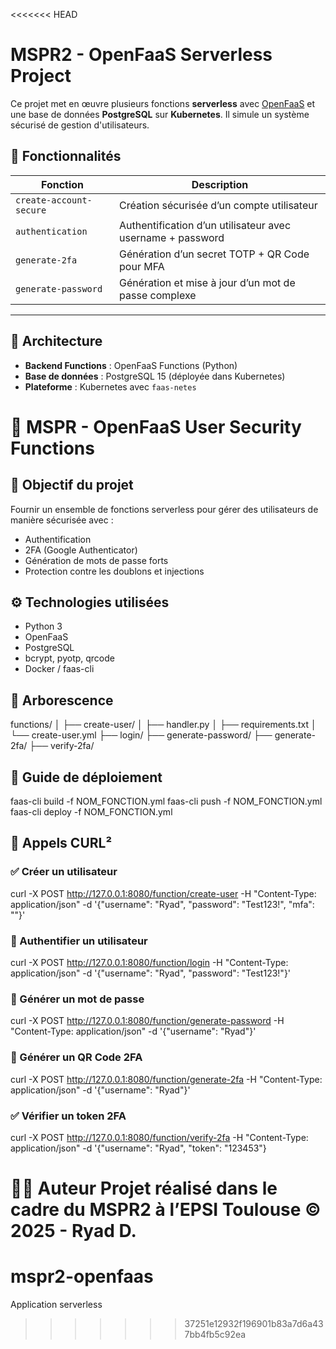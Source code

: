 <<<<<<< HEAD
# MSPR2 - OpenFaaS Serverless Project

Ce projet met en œuvre plusieurs fonctions **serverless** avec [OpenFaaS](https://www.openfaas.com/) et une base de données **PostgreSQL** sur **Kubernetes**. Il simule un système sécurisé de gestion d'utilisateurs.

## 🚀 Fonctionnalités

| Fonction                 | Description |
|--------------------------|-------------|
| `create-account-secure` | Création sécurisée d’un compte utilisateur |
| `authentication`        | Authentification d’un utilisateur avec username + password |
| `generate-2fa`          | Génération d’un secret TOTP + QR Code pour MFA |
| `generate-password`     | Génération et mise à jour d’un mot de passe complexe |

---

## 🧱 Architecture

- **Backend Functions** : OpenFaaS Functions (Python)
- **Base de données** : PostgreSQL 15 (déployée dans Kubernetes)
- **Plateforme** : Kubernetes avec `faas-netes`

# 🔐 MSPR - OpenFaaS User Security Functions

## 🎯 Objectif du projet
Fournir un ensemble de fonctions serverless pour gérer des utilisateurs de manière sécurisée avec :
- Authentification
- 2FA (Google Authenticator)
- Génération de mots de passe forts
- Protection contre les doublons et injections

## ⚙️ Technologies utilisées
- Python 3
- OpenFaaS
- PostgreSQL
- bcrypt, pyotp, qrcode
- Docker / faas-cli

## 📂 Arborescence
functions/
│
├── create-user/
│ ├── handler.py
│ ├── requirements.txt
│ └── create-user.yml
├── login/
├── generate-password/
├── generate-2fa/
├── verify-2fa/

## 🚀 Guide de déploiement

faas-cli build -f NOM_FONCTION.yml
faas-cli push -f NOM_FONCTION.yml
faas-cli deploy -f NOM_FONCTION.yml

## 🧪 Appels CURL²
### ✅ Créer un utilisateur

curl -X POST http://127.0.0.1:8080/function/create-user -H "Content-Type: application/json" -d '{"username": "Ryad", "password": "Test123!", "mfa": ""}'
### 🔐 Authentifier un utilisateur

curl -X POST http://127.0.0.1:8080/function/login -H "Content-Type: application/json" -d '{"username": "Ryad", "password": "Test123!"}'
### 🔑 Générer un mot de passe

curl -X POST http://127.0.0.1:8080/function/generate-password -H "Content-Type: application/json" -d '{"username": "Ryad"}'
### 📱 Générer un QR Code 2FA

curl -X POST http://127.0.0.1:8080/function/generate-2fa -H "Content-Type: application/json" -d '{"username": "Ryad"}'
### ✅ Vérifier un token 2FA

curl -X POST http://127.0.0.1:8080/function/verify-2fa -H "Content-Type: application/json" -d '{"username": "Ryad", "token": "123453"}


🧑‍💻 Auteur
Projet réalisé dans le cadre du MSPR2 à l’EPSI Toulouse
© 2025 - Ryad D.
=======
# mspr2-openfaas
Application serverless
>>>>>>> 37251e12932f196901b83a7d6a437bb4fb5c92ea
